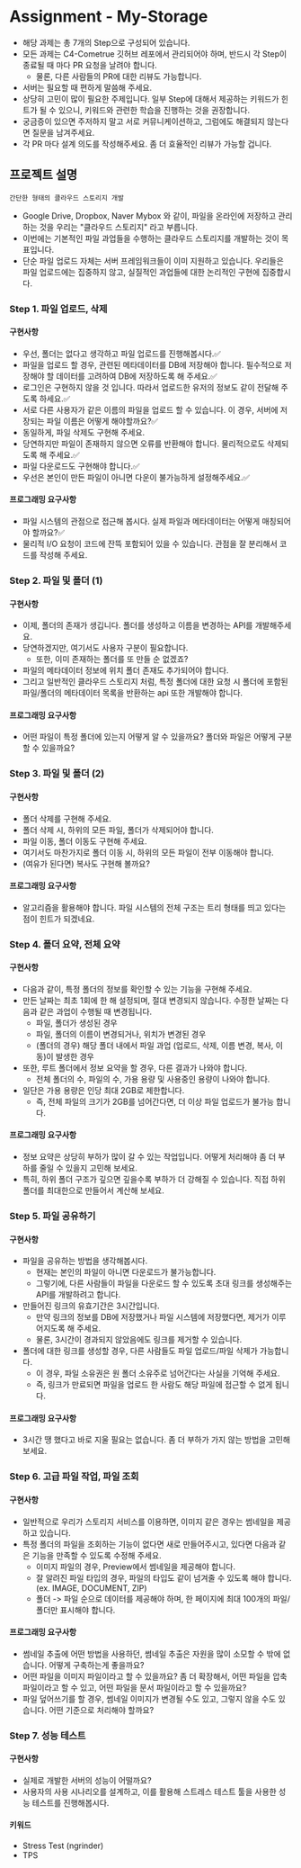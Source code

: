 # Assignment - My-Storage

- 해당 과제는 총 7개의 Step으로 구성되어 있습니다.
- 모든 과제는 C4-Cometrue 깃허브 레포에서 관리되어야 하며, 반드시 각 Step이 종료될 때 마다 PR 요청을 날려야 합니다.
    - 물론, 다른 사람들의 PR에 대한 리뷰도 가능합니다.
- 서버는 필요할 때 편하게 말씀해 주세요.
- 상당히 고민이 많이 필요한 주제입니다. 일부 Step에 대해서 제공하는 키워드가 힌트가 될 수 있으니, 키워드와 관련한 학습을 진행하는 것을 권장합니다.
- 궁금증이 있으면 주저하지 말고 서로 커뮤니케이션하고, 그럼에도 해결되지 않는다면 질문을 남겨주세요.
- 각 PR 마다 설계 의도를 작성해주세요. 좀 더 효율적인 리뷰가 가능할 겁니다.

## 프로젝트 설명

`간단한 형태의 클라우드 스토리지 개발`

- Google Drive, Dropbox, Naver Mybox 와 같이, 파일을 온라인에 저장하고 관리하는 것을 우리는 "클라우드 스토리지" 라고 부릅니다.
- 이번에는 기본적인 파일 과업들을 수행하는 클라우드 스토리지를 개발하는 것이 목표입니다.
- 단순 파일 업로드 자체는 서버 프레임워크들이 이미 지원하고 있습니다. 우리들은 파일 업로드에는 집중하지 않고, 실질적인 과업들에 대한 논리적인 구현에 집중합시다.

### Step 1. 파일 업로드, 삭제

#### 구현사항

- 우선, 폴더는 없다고 생각하고 파일 업로드를 진행해봅시다.✅
- 파일을 업로드 할 경우, 관련된 메타데이터를 DB에 저장해야 합니다. 필수적으로 저장해야 할 데이터를 고려하여 DB에 저장하도록 해 주세요.✅
- 로그인은 구현하지 않을 것 입니다. 따라서 업로드한 유저의 정보도 같이 전달해 주도록 하세요.✅
- 서로 다른 사용자가 같은 이름의 파일을 업로드 할 수 있습니다. 이 경우, 서버에 저장되는 파일 이름은 어떻게 해야할까요?✅
- 동일하게, 파일 삭제도 구현해 주세요.
- 당연하지만 파일이 존재하지 않으면 오류를 반환해야 합니다. 물리적으로도 삭제되도록 해 주세요.✅
- 파일 다운로드도 구현해야 합니다.✅
- 우선은 본인이 만든 파일이 아니면 다운이 불가능하게 설정해주세요.✅

#### 프로그래밍 요구사항

- 파일 시스템의 관점으로 접근해 봅시다. 실제 파일과 메타데이터는 어떻게 매칭되어야 할까요?✅
- 물리적 I/O 요청이 코드에 잔뜩 포함되어 있을 수 있습니다. 관점을 잘 분리해서 코드를 작성해 주세요.

### Step 2. 파일 및 폴더 (1)

#### 구현사항

- 이제, 폴더의 존재가 생깁니다. 폴더를 생성하고 이름을 변경하는 API를 개발해주세요.
- 당연하겠지만, 여기서도 사용자 구분이 필요합니다.
    - 또한, 이미 존재하는 폴더를 또 만들 순 없겠죠?
- 파일의 메타데이터 정보에 위치 폴더 존재도 추가되어야 합니다.
- 그리고 일반적인 클라우드 스토리지 처럼, 특정 폴더에 대한 요청 시 폴더에 포함된 파일/폴더의 메타데이터 목록을 반환하는 api 또한 개발해야 합니다.

#### 프로그래밍 요구사항

- 어떤 파일이 특정 폴더에 있는지 어떻게 알 수 있을까요? 폴더와 파일은 어떻게 구분할 수 있을까요?

### Step 3. 파일 및 폴더 (2)

#### 구현사항

- 폴더 삭제를 구현해 주세요.
- 폴더 삭제 시, 하위의 모든 파일, 폴더가 삭제되어야 합니다.
- 파일 이동, 폴더 이동도 구현해 주세요.
- 여기서도 마찬가지로 폴더 이동 시, 하위의 모든 파일이 전부 이동해야 합니다.
- (여유가 된다면) 복사도 구현해 볼까요?

#### 프로그래밍 요구사항

- 알고리즘을 활용해야 합니다. 파일 시스템의 전체 구조는 트리 형태를 띄고 있다는 점이 힌트가 되겠네요.

### Step 4. 폴더 요약, 전체 요약

#### 구현사항

- 다음과 같이, 특정 폴더의 정보를 확인할 수 있는 기능을 구현해 주세요.
- 만든 날짜는 최초 1회에 한 해 설정되며, 절대 변경되지 않습니다. 수정한 날짜는 다음과 같은 과업이 수행될 때 변경됩니다.
    - 파일, 폴더가 생성된 경우
    - 파일, 폴더의 이름이 변경되거나, 위치가 변경된 경우
    - (폴더의 경우) 해당 폴더 내에서 파일 과업 (업로드, 삭제, 이름 변경, 복사, 이동)이 발생한 경우
- 또한, 루트 폴더에서 정보 요약을 할 경우, 다른 결과가 나와야 합니다.
    - 전체 폴더의 수, 파일의 수, 가용 용량 및 사용중인 용량이 나와야 합니다.
- 일단은 가용 용량은 인당 최대 2GB로 제한합니다.
    - 즉, 전체 파일의 크기가 2GB를 넘어간다면, 더 이상 파일 업로드가 불가능 합니다.

#### 프로그래밍 요구사항

- 정보 요약은 상당히 부하가 많이 갈 수 있는 작업입니다. 어떻게 처리해야 좀 더 부하를 줄일 수 있을지 고민해 보세요.
- 특히, 하위 폴더 구조가 깊으면 깊을수록 부하가 더 강해질 수 있습니다. 직접 하위 폴더를 최대한으로 만들어서 계산해 보세요.

### Step 5. 파일 공유하기

#### 구현사항

- 파일을 공유하는 방법을 생각해봅시다.
    - 현재는 본인의 파일이 아니면 다운로드가 불가능합니다.
    - 그렇기에, 다른 사람들이 파일을 다운로드 할 수 있도록 초대 링크를 생성해주는 API를 개발하려고 합니다.
- 만들어진 링크의 유효기간은 3시간입니다.
    - 만약 링크의 정보를 DB에 저장했거나 파일 시스템에 저장했다면, 제거가 이루어지도록 해 주세요.
    - 물론, 3시간이 경과되지 않았음에도 링크를 제거할 수 있습니다.
- 폴더에 대한 링크를 생성할 경우, 다른 사람들도 파일 업로드/파일 삭제가 가능합니다.
    - 이 경우, 파일 소유권은 원 폴더 소유주로 넘어간다는 사실을 기억해 주세요.
    - 즉, 링크가 만료되면 파일을 업로드 한 사람도 해당 파일에 접근할 수 없게 됩니다.

#### 프로그래밍 요구사항

- 3시간 땡 했다고 바로 지울 필요는 없습니다. 좀 더 부하가 가지 않는 방법을 고민해 보세요.

### Step 6. 고급 파일 작업, 파일 조회

#### 구현사항

- 일반적으로 우리가 스토리지 서비스를 이용하면, 이미지 같은 경우는 썸네일을 제공하고 있습니다.
- 특정 폴더의 파일을 조회하는 기능이 없다면 새로 만들어주시고, 있다면 다음과 같은 기능을 만족할 수 있도록 수정해 주세요.
    - 이미지 파일의 경우, Preview에서 썸네일을 제공해야 합니다.
    - 잘 알려진 파일 타입의 경우, 파일의 타입도 같이 넘겨줄 수 있도록 해야 합니다. (ex. IMAGE, DOCUMENT, ZIP)
    - 폴더 -> 파일 순으로 데이터를 제공해야 하며, 한 페이지에 최대 100개의 파일/폴더만 표시해야 합니다.

#### 프로그래밍 요구사항

- 썸네일 추출에 어떤 방법을 사용하던, 썸네일 추출은 자원을 많이 소모할 수 밖에 없습니다. 어떻게 구축하는게 좋을까요?
- 어떤 파일을 이미지 파일이라고 할 수 있을까요? 좀 더 확장해서, 어떤 파일을 압축 파일이라고 할 수 있고, 어떤 파일을 문서 파일이라고 할 수 있을까요?
- 파일 덮어쓰기를 할 경우, 썸네일 이미지가 변경될 수도 있고, 그렇지 않을 수도 있습니다. 어떤 기준으로 처리해야 할까요?

### Step 7. 성능 테스트

#### 구현사항

- 실제로 개발한 서버의 성능이 어떨까요?
- 사용자의 사용 시나리오를 설계하고, 이를 활용해 스트레스 테스트 툴을 사용한 성능 테스트를 진행해봅시다.

#### 키워드

- Stress Test (ngrinder)
- TPS

